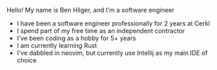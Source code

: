 Hello! My name is Ben Hilger, and I'm a software engineer

* I have been a software engineer professionally for 2 years at Cerkl
* I spend part of my free time as an independent contractor
* I've been coding as a hobby for 5+ years
* I am currently learning Rust
* I've dabbled in neovim, but currently use Intellij as my main IDE of choice
